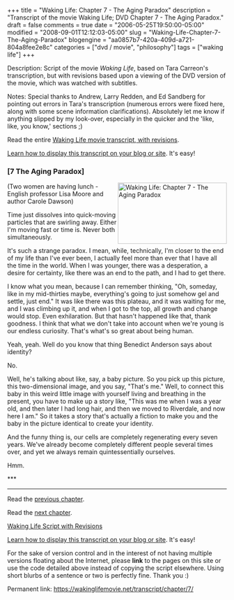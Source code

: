 +++
title = "Waking Life: Chapter 7 - The Aging Paradox"
description = "Transcript of the movie Waking Life; DVD Chapter 7 - The Aging Paradox."
draft = false
comments = true
date = "2006-05-25T19:50:00-05:00"
modified = "2008-09-01T12:12:03-05:00"
slug = "Waking-Life-Chapter-7-The-Aging-Paradox"
blogengine = "aa0857b7-420a-409d-a721-804a8fee2e8c"
categories = ["dvd / movie", "philosophy"]
tags = ["waking life"]
+++

<div class="WPArticleInfo">
<p>
Description: Script of the movie <em>Waking Life</em>, based on Tara Carreon&#39;s transcription, but with revisions based upon a viewing of the DVD version of the movie, which was watched with subtitles. 
</p>
<p>
Notes: Special thanks to Andrew, Larry Redden, and Ed Sandberg for pointing out errors in Tara&#39;s transcription (numerous errors were fixed here, along with some scene information clarifications). Absolutely let me know if anything slipped by my look-over, especially in the quicker and the &#39;like, like, you know,&#39; sections ;) 
</p>
<p>
Read the entire <a href="https://wakinglifemovie.net/">Waking Life movie transcript, with revisions</a>. 
</p>
<p>
<a href="/words/post/Display-parts-of-the-Waking-Life-Transcript-on-your-site.aspx">Learn how to display this transcript on your blog or site</a>. It&#39;s easy!
</p>
</div>
<h3 class="waking_life_chapter">[<a id="seven" name="seven" title="seven"></a>7 The Aging Paradox] </h3>
<p>
<a href="http://strivinglife.com/files/images/WakingLife/WakingLife_07_1.jpg" onclick="window.open(this.href);return false;"><img src="http://strivinglife.com/files/images/WakingLife/WakingLife_07_1_t.jpg" alt="Waking Life: Chapter 7 - The Aging Paradox" width="250" height="140" align="right" /></a>(Two women are having lunch - English professor Lisa Moore and author Carole Dawson) 
</p>
<p>
Time just dissolves into quick-moving particles that are swirling away. Either I&#39;m moving fast or time is. Never both simultaneously. 
</p>
<p>
It&#39;s such a strange paradox. I mean, while, technically, I&#39;m closer to the end of my life than I&#39;ve ever been, I actually feel more than ever that I have all the time in the world. When I was younger, there was a desperation, a desire for certainty, like there was an end to the path, and I had to get there. 
</p>
<p>
I know what you mean, because I can remember thinking, &quot;Oh, someday, like in my mid-thirties maybe, everything&#39;s going to just somehow gel and settle, just end.&quot; It was like there was this plateau, and it was waiting for me, and I was climbing up it, and when I got to the top, all growth and change would stop. Even exhilaration. But that hasn&#39;t happened like that, thank goodness. I think that what we don&#39;t take into account when we&#39;re young is our endless curiosity. That&#39;s what&#39;s so great about being human. 
</p>
<p>
Yeah, yeah. Well do you know that thing Benedict Anderson says about identity? 
</p>
<!--adsense-->
<p>
No. 
</p>
<p>
Well, he&#39;s talking about like, say, a baby picture. So you pick up this picture, this two-dimensional image, and you say, &quot;That&#39;s me.&quot; Well, to connect this baby in this weird little image with yourself living and breathing in the present, you have to make up a story like, &quot;This was me when I was a year old, and then later I had long hair, and then we moved to Riverdale, and now here I am.&quot; So it takes a story that&#39;s actually a fiction to make you and the baby in the picture identical to create your identity. 
</p>
<p>
And the funny thing is, our cells are completely regenerating every seven years. We&#39;ve already become completely different people several times over, and yet we always remain quintessentially ourselves. 
</p>
<p>
Hmm. 
</p>
<p>
*** 
</p>
<hr />
<p>
Read the <a href="https://wakinglifemovie.net/transcript/chapter/6/">previous chapter</a>. 
</p>
<p>
Read the <a href="https://wakinglifemovie.net/transcript/chapter/8/">next chapter</a>. 
</p>
<p>
<a href="https://wakinglifemovie.net/">Waking Life Script with Revisions</a> 
</p>
<div class="tip">
<p>
<a href="/words/post/Display-parts-of-the-Waking-Life-Transcript-on-your-site.aspx">Learn how to display this transcript on your blog or site</a>. It&#39;s easy!
</p>
<p>
For the sake of version control and in the interest of not having multiple versions floating about the Internet, please <strong>link</strong> to the pages on this site or use the code detailed above instead of copying the script elsewhere. Using short blurbs of a sentence or two is perfectly fine. Thank you :) 
</p>
<p>
Permanent link: <a href="https://wakinglifemovie.net/transcript/chapter/7/">https://wakinglifemovie.net/transcript/chapter/7/</a> 
</p>
</div>

